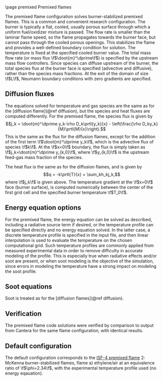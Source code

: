 \page premixed Premixed flames

The premixed flame configuration solves burner-stabilized premixed flames. This is a common and convenient research configuration. The burner is typically a flat, cooled, usually porous surface through which a uniform fuel/oxidizer mixture is passed. The flow rate is smaller than the laminar flame speed, so the flame propagates towards the burner face, but cannot pass through the cooled porous openings. This stabilizes the flame and provides a well-defined boundary condition for solution. The temperature is fixed at the specified cooled burner value. The total mass flow rate (or mass flux \f$\doot{m}^\dprime\f$) is specified by the upstream mass flow controllers. Since species can diffuse upstream of the burner, the total species flux at the burner face is specified (advective and diffusive), rather than the species mass fractions. At the exit of the domain of size \f$L\f$, Neumann boundary conditions with zero gradients are specified.

## Diffusion fluxes

The equations solved for temperature and gas species are the same as for the [diffusion flame](@ref diffusion), but the species and heat fluxes are computed differently. For the premixed flame, the species flux is given by 
$$j_k = \doot{m}^\dprime y_k-\rho D_k\prtl{y_k}{x} - \left(\frac{\rho D_ky_k}{M}\prtl{M}{x}\right).$$
This is the same as the flux for the diffusion flames, except for the addition of the first term \f$\doot{m}^\dprime y_k\f$, which is the advective flux of species \f$k\f$. At the \f$x=0\f$ boundary, the flux is simply taken as \f$j_k=\doot{m}^\dprime y_{k,0}\f$, where \f$y_{k,0}\f$ is the upstream feed-gas mass fraction of the species.

The heat flux is the same as for the diffusion flames, and is given by
$$q = -k\prtl{T}{x} + \sum_kh_kj_k,$$
where \f$j_k\f$ is given above. The temperature gradient at the \f$x=0\f$ face (burner surface), is computed numerically between the center of the first grid cell and the specified burner temperature \f$T_0\f$.

## Energy equation options

For the premixed flame, the energy equation can be solved as described, including a radiative source term if desired, or the temperature profile can be specified directly and no energy equation solved. In the latter case, a discrete temperature profile is specified in the input file, and then linear interpolation is used to evaluate the temperature on the chosen computational grid. Such temperature profiles are commonly applied from measured experimental data in order to remove difficulty in accurate modeling of the profile. This is especially true when radiative effects and/or soot are present, or when soot modeling is the objective of the simulation, since errors in modeling the temperature have a strong impact on modeling the soot profile.

## Soot equations
Soot is treated as for the [diffusion flames](@ref diffusion).

## Verification

The premixed flame code solutions were verified by comparison to output from Cantera for the same flame configuration, with identical results.

## Default configuration

The default configuration corresponds to the [ISF-4 premixed flame](https://www.adelaide.edu.au/cet/isfworkshop/data-sets/laminar-flames#isf-4-premixed-flames-2-mckenna-burner-stabilised-flames) 2: McKenna burner-stabilized flames, flame a) ethylene/air at an equivalence ratio of \f$\phi=2.34\f$, with the experimental temperature profile used (no energy eqauation).
